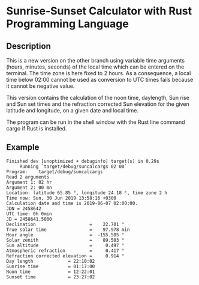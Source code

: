 # Sunrise-Sunset Calculator with Rust Programming Language  

## Description

This is a new version on the other branch using variable time arguments (hours, minutes, seconds) of the local time which can be entered on the terminal. The time zone is here fixed to 2 hours. As a consequence, a local time below 02:00 cannot be used as conversion to UTC times fails because it cannot be negative value.  

This version contains the calculation of the noon time,
daylength, Sun rise and Sun set times and the refraction 
corrected Sun elevation for the given latitude and
longitude, on a given date and local time.

The program can be run in the shell window with the Rust 
line command cargo if Rust is installed.

## Example
```
Finished dev [unoptimized + debuginfo] target(s) in 0.29s
     Running `target/debug/suncalcargs 02 00`
Program:    target/debug/suncalcargs
Read 2 arguments
Argument 1: 02 hr
Argument 2: 00 mn
Location: latitude 65.85 °, longitude 24.18 °, time zone 2 h
Time now: Sun, 30 Jun 2019 13:58:16 +0300
Calculation date and time is 2019-06-07 02:00:00.
JDN = 2458642
UTC time: 0h 0min
JD = 2458641.5000
Declination                    =    22.701 °
True solar time                =    97.978 min
Hour angle                     =  -155.505 °
Solar zenith                   =    89.503 °
Sun altitude                   =     0.497 °
Atmospheric refraction         =     0.417 °
Refraction corrected elevation =     0.914 °
Day length             = 22:10:02
Sunrise time           = 01:17:00 
Noon time              = 12:22:01
Sunset time            = 23:27:02
```

